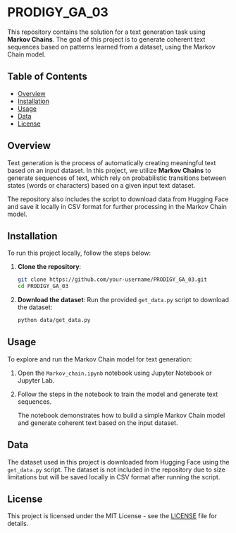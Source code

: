 # PRODIGY_GA_03
This repository contains the solution for a text generation task using **Markov Chains**. The goal of this project is to generate coherent text sequences based on patterns learned from a dataset, using the Markov Chain model. 

## Table of Contents
- [Overview](#overview)
- [Installation](#installation)
- [Usage](#usage)
- [Data](#data)
- [License](#license)

## Overview

Text generation is the process of automatically creating meaningful text based on an input dataset. In this project, we utilize **Markov Chains** to generate sequences of text, which rely on probabilistic transitions between states (words or characters) based on a given input text dataset.

The repository also includes the script to download data from Hugging Face and save it locally in CSV format for further processing in the Markov Chain model.


## Installation

To run this project locally, follow the steps below:

1. **Clone the repository**:
    ```bash
    git clone https://github.com/your-username/PRODIGY_GA_03.git
    cd PRODIGY_GA_03
    ```
2. **Download the dataset**:
    Run the provided `get_data.py` script to download the dataset:
    ```bash
    python data/get_data.py
    ```

## Usage

To explore and run the Markov Chain model for text generation:

1. Open the `Markov_chain.ipynb` notebook using Jupyter Notebook or Jupyter Lab.
2. Follow the steps in the notebook to train the model and generate text sequences.
   
   The notebook demonstrates how to build a simple Markov Chain model and generate coherent text based on the input dataset.

## Data

The dataset used in this project is downloaded from Hugging Face using the `get_data.py` script. The dataset is not included in the repository due to size limitations but will be saved locally in CSV format after running the script.

## License

This project is licensed under the MIT License - see the [LICENSE](LICENSE) file for details.
